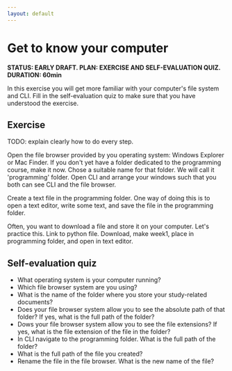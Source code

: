 ```yaml
---
layout: default
---
```


# Get to know your computer

**STATUS: EARLY DRAFT. PLAN: EXERCISE AND SELF-EVALUATION QUIZ. DURATION: 60min**

In this exercise you will get more familiar with your computer's file system and CLI. Fill in the self-evaluation quiz to make sure that you have understood the exercise.

## Exercise

TODO: explain clearly how to do every step.

Open the file browser provided by you operating system: Windows Explorer or Mac Finder. If you don't yet have a folder dedicated to the programming course, make it now. Chose a suitable name for that folder. We will call it 'programming' folder. Open CLI and arrange your windows such that you both can see CLI and the file browser. 

Create a text file in the programming folder. One way of doing this is to open a text editor, write some text, and save the file in the programming folder. 

Often, you want to download a file and store it on your computer. Let's practice this. Link to python file. Download, make week1, place in programming folder, and open in text editor.

## Self-evaluation quiz

- What operating system is your computer running? 
- Which file browser system are you using?
-  What is the name of the folder where you store your study-related documents? 
-  Does your file browser system allow you to see the absolute path of that folder? If yes, what is the full path of the folder?  
-  Dows your file browser system allow you to see the file extensions? If yes, what is the file extension of the file in the folder?
- In CLI navigate to the programming folder. What is the full path of the folder?
- What is the full path of the file you created? 
- Rename the file in the file browser. What is the new name of the file?




